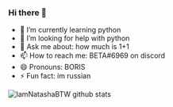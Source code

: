 ### Hi there 👋


- 🌱 I’m currently learning python
- 🤔 I’m looking for help with python
- 💬 Ask me about: how much is 1+1
- 📫 How to reach me: BETA#6969 on discord
- 😄 Pronouns: BORIS 
- ⚡ Fun fact: im russian


![IamNatashaBTW github stats](https://github-readme-stats.vercel.app/api?username=IamNatashaBTW&show_icons=true&theme=dark)


